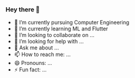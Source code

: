 ### Hey there 👋

- 🔭 I’m currently pursuing Computer Engineering 
- 🌱 I’m currently learning ML and Flutter
- 👯 I’m looking to collaborate on ...
- 🤔 I’m looking for help with ...
- 💬 Ask me about ...
- 📫 How to reach me: ...
- 😄 Pronouns: ...
- ⚡ Fun fact: ...

